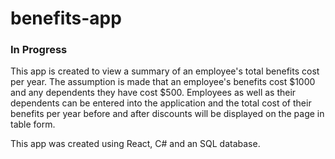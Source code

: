 # benefits-app

### In Progress

This app is created to view a summary of an employee's total benefits cost per year. The assumption is made that an employee's benefits cost $1000 and any dependents they have cost $500.
Employees as well as their dependents can be entered into the application and the total cost of their benefits per year before and after discounts will be displayed on the page in table form.

This app was created using React, C# and an SQL database.
